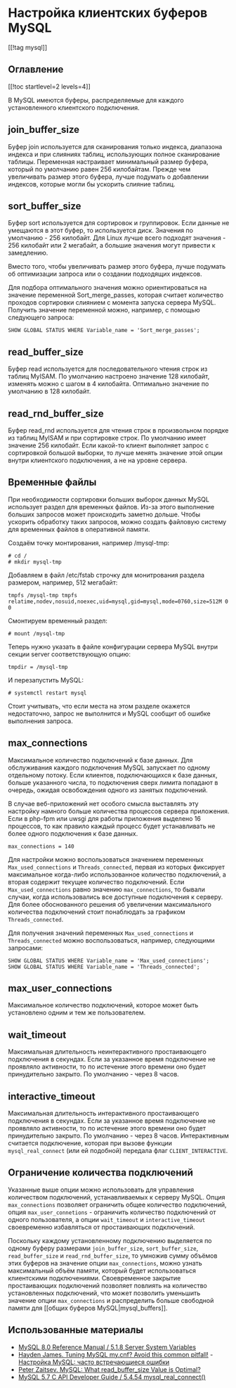 Настройка клиентских буферов MySQL
==================================

[[!tag mysql]]

Оглавление
----------

[[!toc startlevel=2 levels=4]]


В MySQL имеются буферы, распределяемые для каждого установленного клиентского подключения.

join_buffer_size
----------------

Буфер join используется для сканирования только индекса, диапазона индекса и при слияниях таблиц, использующих полное сканирование таблицы. Переменная настраивает минимальный размер буфера, который по умолчанию равен 256 килобайтам. Прежде чем увеличивать размер этого буфера, лучше подумать о добавлении индексов, которые могли бы ускорить слияние таблиц.

sort_buffer_size
----------------

Буфер sort используется для сортировок и группировок. Если данные не умещаются в этот буфер, то используется диск. Значения по умолчанию - 256 килобайт. Для Linux лучше всего подходят значения - 256 килобайт или 2 мегабайт, а большие значения могут привести к замедлению.

Вместо того, чтобы увеличивать размер этого буфера, лучше подумать об оптимизации запроса или о создании подходящих индексов.

Для подбора оптимального значения можно ориентироваться на значение переменной Sort_merge_passes, которая считает количество проходов сортировки слиянием с момента запуска сервера MySQL. Получить значение переменной можно, например, с помощью следующего запроса:

    SHOW GLOBAL STATUS WHERE Variable_name = 'Sort_merge_passes';

read_buffer_size
----------------

Буфер read используется для последовательного чтения строк из таблиц MyISAM. По умолчанию настроено значение 128 килобайт, изменять можно с шагом в 4 килобайта. Оптимально значение по умолчанию в 128 килобайт.

read_rnd_buffer_size
--------------------
 
Буфер read_rnd используется для чтения строк в произвольном порядке из таблиц MyISAM и при сортировке строк. По умолчанию имеет значение 256 килобайт. Если какой-то клиент выполняет запрос с сортировкой большой выборки, то лучше менять значение этой опции внутри клиентского подключения, а не на уровне сервера.

Временные файлы
---------------

При необходимости сортировки больших выборок данных MySQL использует раздел для временных файлов. Из-за этого выполнение больших запросов может происходить заметно дольше. Чтобы ускорить обработку таких запросов, можно создать файловую систему для временных файлов в оперативной памяти.

Создаём точку монтирования, например /mysql-tmp:

    # cd /
    # mkdir mysql-tmp

Добавляем в файл /etc/fstab строчку для монитрования раздела размером, например, 512 мегабайт:

    tmpfs /mysql-tmp tmpfs relatime,nodev,nosuid,noexec,uid=mysql,gid=mysql,mode=0760,size=512M 0 0

Смонтируем временный раздел:

    # mount /mysql-tmp

Теперь нужно указать в файле конфигурации сервера MySQL внутри секции server соответствующую опцию:

    tmpdir = /mysql-tmp

И перезапустить MySQL:

    # systemctl restart mysql

Стоит учитывать, что если места на этом разделе окажется недостаточно, запрос не выполнится и MySQL сообщит об ошибке выполнения запроса.

max_connections
---------------

Максимальное количество подключений к базе данных. Для обслуживания каждого подключения MySQL запускает по одному отдельному потоку. Если клиентов, подключающихся к базе данных, больше указанного числа, то подключения сверх лимита попадают в очередь, ожидая освобождения одного из занятых подключений.

В случае веб-приложений нет особого смысла выставлять эту настройку намного больше количества процессов сервера приложения. Если в php-fpm или uwsgi для работы приложения выделено 16 процессов, то как правило каждый процесс будет устанавливать не более одного подключения к базе данных.

    max_connections = 140

Для настройки можно воспользоваться значением переменных `Max_used_connections` и `Threads_connected`, первая из которых фиксирует максимальное когда-либо использованное количество подключений, а вторая содержит текущее количество подключений. Если `Max_used_connections` равно значению `max_connections`, то бывали случаи, когда использовались все доступные подключения к серверу. Для более обоснованного решения об увеличении максимального количества подключений стоит понаблюдать за графиком `Threads_connected`.

Для получения значений переменных `Max_used_connections` и `Threads_connected` можно воспользоваться, например, следующими запросами:

    SHOW GLOBAL STATUS WHERE Variable_name = 'Max_used_connections';
    SHOW GLOBAL STATUS WHERE Variable_name = 'Threads_connected';

max_user_connections
--------------------

Максимальное количество подключений, которое может быть установлено одним и тем же пользователем.


wait_timeout
------------

Максимальная длительность неинтерактивного простаивающего подключения в секундах. Если за указанное время подключение не проявляло активности, то по истечение этого времени оно будет принудительно закрыто. По умолчанию - через 8 часов.


interactive_timeout
-------------------

Максимальная длительность интерактивного простаивающего подключения в секундах. Если за указанное время подключение не проявляло активности, то по истечение этого времени оно будет принудительно закрыто. По умолчанию - через 8 часов. Интерактивным считается подключение, которая при вызове функции `mysql_real_connect` (или ей подобной) передала флаг `CLIENT_INTERACTIVE`.

Ограничение количества подключений
----------------------------------

Указанные выше опции можно использовать для управления количеством подключений, устанавливаемых к серверу MySQL. Опция `max_connections` позволяет ограничить общее количество подключений, опция `max_user_connetions` - ограничить количество подключений от одного пользователя, а опции `wait_timeout` и `interactive_timeout` своевременно избавляться от простаивающих подключений.

Поскольку каждому установленному подключению выделяется по одному буферу размерами `join_buffer_size`, `sort_buffer_size`, `read_buffer_size` и `read_rnd_buffer_size`, то умножив сумму объёмов этих буферов на значение опции `max_connections`, можно узнать максимальный объём памяти, который будет использоваться клиентскими подключениями. Своевременное закрытие простаивающих подключений позволяет повлиять на количество установленных подключений, что может позволить уменьшить значение опции `max_connections` и распределить больше свободной памяти для [[общих буферов MySQL|mysql_buffers]].

Использованные материалы
------------------------

* [MySQL 8.0 Reference Manual / 5.1.8 Server System Variables](https://dev.mysql.com/doc/refman/8.0/en/server-system-variables.html)
* [Hayden James. Tuning MySQL my.cnf? Avoid this common pitfall!](https://haydenjames.io/my-cnf-tuning-avoid-this-common-pitfall/) - [Настройка MySQL: часто встречающиеся ошибки](https://netpoint-dc.com/blog/mysql-chastie-oshibki-nastroiki/)
* [Peter Zaitsev. MySQL: What read_buffer_size Value is Optimal?](https://www.percona.com/blog/2007/09/17/mysql-what-read_buffer_size-value-is-optimal/)
* [MySQL 5.7 C API Developer Guide / 5.4.54 mysql_real_connect()](https://dev.mysql.com/doc/c-api/5.7/en/mysql-real-connect.html)
